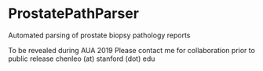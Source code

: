 # ProstatePathParser
Automated parsing of prostate biopsy pathology reports

To be revealed during AUA 2019
Please contact me for collaboration prior to public release
chenleo (at) stanford (dot) edu
